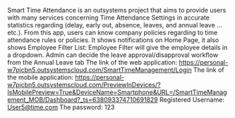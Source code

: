 Smart Time Attendance is an outsystems project that aims to provide users with many services concerning Time Attendance Settings in accurate statistics regarding (delay, early out, absence, leaves, and annual leave …etc.). From this app, users can know company policies regarding to time attendance rules or policies. It shows notifications on Home Page, it also shows Employee Filter List: Employee Filter will give the employee details in a dropdown. Admin can decide the leave approval/disapproval workflow from the Annual Leave tab
The link of the web application: https://personal-w7pjcbn5.outsystemscloud.com/SmartTimeManagement/Login
The link of the mobile application: https://personal-w7pjcbn5.outsystemscloud.com/PreviewInDevices/?IsMobilePreview=True&DeviceName=Smartphone&URL=/SmartTimeManagement_MOB/Dashboard?_ts=638093374710691829
Registered Username: User5@time.com
The password: 123
